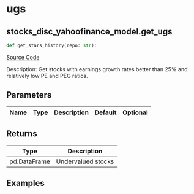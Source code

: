 # ugs

## stocks_disc_yahoofinance_model.get_ugs

```python
def get_stars_history(repo: str):
```
[Source Code](https://github.com/OpenBB-finance/OpenBBTerminal/tree/main/openbb_terminal/stocks/discovery/yahoofinance_model.py#L53)

Description: Get stocks with earnings growth rates better than 25% and relatively low PE and PEG ratios.

## Parameters

| Name | Type | Description | Default | Optional |
| ---- | ---- | ----------- | ------- | -------- |

## Returns

| Type | Description |
| ---- | ----------- |
| pd.DataFrame | Undervalued stocks |

## Examples

